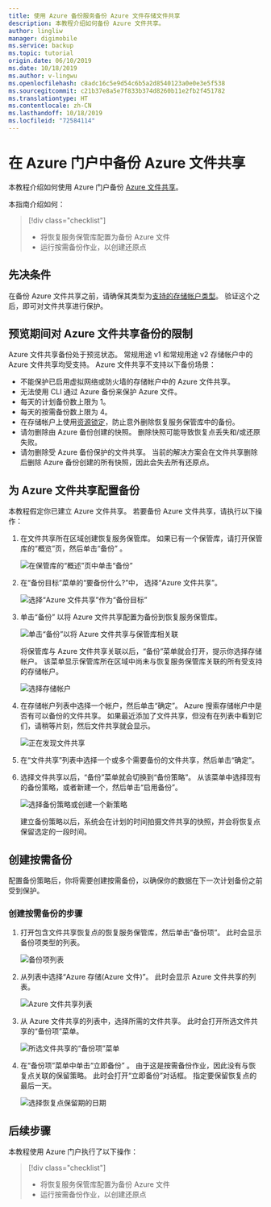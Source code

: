```yaml
---
title: 使用 Azure 备份服务备份 Azure 文件存储文件共享
description: 本教程介绍如何备份 Azure 文件共享。
author: lingliw
manager: digimobile
ms.service: backup
ms.topic: tutorial
origin.date: 06/10/2019
ms.date: 10/18/2019
ms.author: v-lingwu
ms.openlocfilehash: c8adc16c5e9d54c6b5a2d8540123a0e0e3e5f538
ms.sourcegitcommit: c21b37e8a5e7f833b374d8260b11e2fb2f451782
ms.translationtype: HT
ms.contentlocale: zh-CN
ms.lasthandoff: 10/18/2019
ms.locfileid: "72584114"
---
```

# <a name="back-up-azure-file-shares-in-the-azure-portal"></a>在 Azure 门户中备份 Azure 文件共享
本教程介绍如何使用 Azure 门户备份 [Azure 文件共享](../storage/files/storage-files-introduction.md)。

本指南介绍如何：
> [!div class="checklist"]
> * 将恢复服务保管库配置为备份 Azure 文件
> * 运行按需备份作业，以创建还原点


## <a name="prerequisites"></a>先决条件
在备份 Azure 文件共享之前，请确保其类型为[支持的存储帐户类型](tutorial-backup-azure-files.md#limitations-for-azure-file-share-backup-during-preview)。 验证这个之后，即可对文件共享进行保护。

## <a name="limitations-for-azure-file-share-backup-during-preview"></a>预览期间对 Azure 文件共享备份的限制
Azure 文件共享备份处于预览状态。 常规用途 v1 和常规用途 v2 存储帐户中的 Azure 文件共享均受支持。 Azure 文件共享不支持以下备份场景：
- 不能保护已启用虚拟网络或防火墙的存储帐户中的 Azure 文件共享。
- 无法使用 CLI 通过 Azure 备份来保护 Azure 文件。
- 每天的计划备份数上限为 1。
- 每天的按需备份数上限为 4。
- 在存储帐户上使用[资源锁定](/cli/resource/lock?view=azure-cli-latest)，防止意外删除恢复服务保管库中的备份。
- 请勿删除由 Azure 备份创建的快照。 删除快照可能导致恢复点丢失和/或还原失败。
- 请勿删除受 Azure 备份保护的文件共享。 当前的解决方案会在文件共享删除后删除 Azure 备份创建的所有快照，因此会失去所有还原点。

## <a name="configuring-backup-for-an-azure-file-share"></a>为 Azure 文件共享配置备份
本教程假定你已建立 Azure 文件共享。 若要备份 Azure 文件共享，请执行以下操作：

1. 在文件共享所在区域创建恢复服务保管库。 如果已有一个保管库，请打开保管库的“概览”页，然后单击“备份”  。

    ![在保管库的“概述”页中单击“备份”](./media/backup-file-shares/overview-backup-page.png)

2. 在“备份目标”菜单的“要备份什么?”中，   选择“Azure 文件共享”。

    ![选择“Azure 文件共享”作为“备份目标”](./media/backup-file-shares/choose-azure-fileshare-from-backup-goal.png)

3. 单击“备份”  以将 Azure 文件共享配置为备份到恢复服务保管库。

   ![单击“备份”以将 Azure 文件共享与保管库相关联](./media/backup-file-shares/set-backup-goal.png)

    将保管库与 Azure 文件共享关联以后，“备份”菜单就会打开，提示你选择存储帐户。 该菜单显示保管库所在区域中尚未与恢复服务保管库关联的所有受支持的存储帐户。

   ![选择存储帐户](./media/backup-file-shares/list-of-storage-accounts.png)

4. 在存储帐户列表中选择一个帐户，然后单击“确定”。  Azure 搜索存储帐户中是否有可以备份的文件共享。 如果最近添加了文件共享，但没有在列表中看到它们，请稍等片刻，然后文件共享就会显示。

   ![正在发现文件共享](./media/backup-file-shares/discover-file-shares.png)

5. 在“文件共享”列表中选择一个或多个需要备份的文件共享，然后单击“确定”。  

6. 选择文件共享以后，“备份”菜单就会切换到“备份策略”。  从该菜单中选择现有的备份策略，或者新建一个，然后单击“启用备份”。 

   ![选择备份策略或创建一个新策略](./media/backup-file-shares/apply-backup-policy.png)

    建立备份策略以后，系统会在计划的时间拍摄文件共享的快照，并会将恢复点保留选定的一段时间。

## <a name="create-an-on-demand-backup"></a>创建按需备份
配置备份策略后，你将需要创建按需备份，以确保你的数据在下一次计划备份之前受到保护。


### <a name="to-create-an-on-demand-backup"></a>创建按需备份的步骤

1. 打开包含文件共享恢复点的恢复服务保管库，然后单击“备份项”。  此时会显示备份项类型的列表。

   ![备份项列表](./media/backup-file-shares/list-of-backup-items.png)

2. 从列表中选择“Azure 存储(Azure 文件)”。  此时会显示 Azure 文件共享的列表。

   ![Azure 文件共享列表](./media/backup-file-shares/list-of-azure-files-backup-items.png)

3. 从 Azure 文件共享的列表中，选择所需的文件共享。 此时会打开所选文件共享的“备份项”菜单。

   ![所选文件共享的“备份项”菜单](./media/backup-file-shares/backup-item-menu.png)

4. 在“备份项”菜单中单击“立即备份”  。 由于这是按需备份作业，因此没有与恢复点关联的保留策略。 此时会打开“立即备份”对话框。  指定要保留恢复点的最后一天。

   ![选择恢复点保留期的日期](./media/backup-file-shares/backup-now-menu.png)


## <a name="next-steps"></a>后续步骤

本教程使用 Azure 门户执行了以下操作：

> [!div class="checklist"]
> * 将恢复服务保管库配置为备份 Azure 文件
> * 运行按需备份作业，以创建还原点
 
